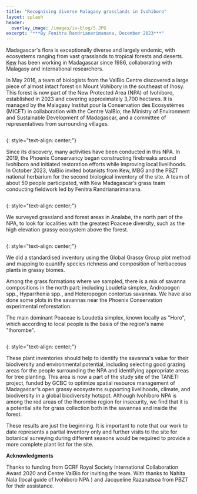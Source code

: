 ```yaml
---
title: "Recognising diverse Malagasy grasslands in Ivohiboro"
layout: splash
header:
  overlay_image: /images/iv-blog/5.JPG
excerpt: "***By Fenitra Randrianarimanana, December 2023***"
---
```

Madagascar's flora is exceptionally diverse and largely endemic, with ecosystems ranging from vast grasslands to tropical forests and deserts. [Kew](https://www.kew.org/science/collections-and-resources/research-facilities/kew-madagascar-conservation-centre) has been working in Madagascar since 1986, collaborating with Malagasy and international researchers. 

In May 2016, a team of biologists from the ValBio Centre discovered a large piece of almost intact forest on Mount Vohibory in the southeast of Ihosy. This forest is now part of the New Protected Area (NPA) of Ivohiboro, established in 2023 and covering approximately 3,700 hectares. It is managed by the Malagasy Institut pour la Conservation des Ecosystèmes (MICET) in collaboration with the Centre ValBio, the Ministry of Environment and Sustainable Development of Madagascar, and a committee of representatives from surrounding villages.

<figure style="width: 1000px" class="align-centre">
  <img src="{{ site.url }}{{ site.baseurl }}/images/iv-blog/1.png" alt="">
</figure>
{: style="text-align: center;"}

Since its discovery, many activities have been conducted in this NPA. In 2019, the Phoenix Conservancy began constructing firebreaks around Ivohiboro and initiated restoration efforts while improving local livelihoods. 
In October 2023, ValBio invited botanists from Kew, MBG and the PBZT national herbarium for the second biological inventory of the site. A team of about 50 people participated, with Kew Madagascar’s grass team conducting fieldwork led by Fenitra Randrianarimanana.

<figure style="width: 1000px" class="align-centre">
  <img src="{{ site.url }}{{ site.baseurl }}/images/iv-blog/3.png" alt="">
</figure>
{: style="text-align: center;"}

We surveyed grassland and forest areas in Analabe, the north part of the NPA, to look for localities with the greatest Poaceae diversity, such as the high elevation grassy ecosystem above the forest.

<figure style="width: 1000px" class="align-centre">
  <img src="{{ site.url }}{{ site.baseurl }}/images/iv-blog/2.png" alt="">
</figure>
{: style="text-align: center;"}

We did a standardised inventory using the Global Grassy Group plot method and mapping to quantify species richness and composition of herbaceous plants in grassy biomes.

Among the grass formations where we sampled, there is a mix of savanna compositions in the north part: including Loudetia simplex, Andropogon spp., Hyparrhenia spp., and Heteropogon contortus savannas. We have also done some plots in the savannas near the Phoenix Conservation experimental reforestation.

The main dominant Poaceae is Loudetia simplex, known locally as "Horo", which according to local people is the basis of the region's name "Ihorombe".

<figure style="width: 1000px" class="align-centre">
  <img src="{{ site.url }}{{ site.baseurl }}/images/iv-blog/4.png" alt="">
</figure>
{: style="text-align: center;"}

These plant inventories should help to identify the savanna's value for their biodiversity and environmental potential, including selecting good grazing areas for the people surrounding the NPA and identifying appropriate areas for tree planting. This area is now a part of the study site of the TANETI project, funded by GCBC to optimize spatial resource management of Madagascar's open grassy ecosystems supporting livelihoods, climate, and biodiversity in a global biodiversity hotspot. Although Ivohiboro NPA is among the red areas of the Ihorombe region for insecurity, we find that it is a potential site for grass collection both in the savannas and inside the forest.

These results are just the beginning. It is important to note that our work to date represents a partial inventory only and further visits to the site for botanical surveying during different seasons would be required to provide a more complete plant list for the site.

**Acknowledgments** 

Thanks to funding from GCRF Royal Society International Collaboration Award 2020 and Centre ValBio for inviting the team.
With thanks to Nahita Nala (local guide of Ivohiboro NPA ) and Jacqueline Razanatsoa from PBZT for their assistance.

